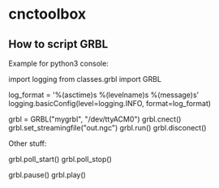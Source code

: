 # cnctoolbox

## How to script GRBL

Example for python3 console:

import logging
from classes.grbl import GRBL

log_format = '%(asctime)s %(levelname)s %(message)s'
logging.basicConfig(level=logging.INFO, format=log_format)

grbl = GRBL("mygrbl", "/dev/ttyACM0")
grbl.cnect()
grbl.set_streamingfile("out.ngc")
grbl.run()
grbl.disconect()

Other stuff:

grbl.poll_start()
grbl.poll_stop()

grbl.pause()
grbl.play()